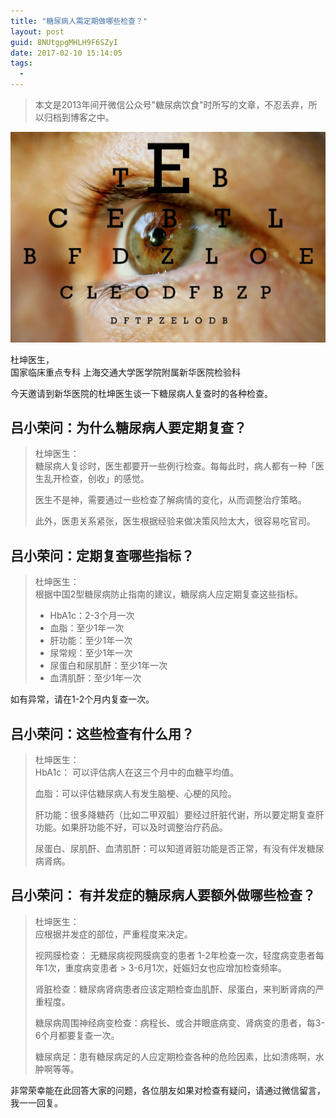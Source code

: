 ```yaml
---
title: "糖尿病人需定期做哪些检查？"
layout: post
guid: 8NUtgpgMHLH9F6SZyI
date: 2017-02-10 15:14:05
tags:
  - 
---
```


> 本文是2013年间开微信公众号"糖尿病饮食"时所写的文章，不忍丢弃，所以归档到博客之中。

![](/media/files/2017-02-10-examination-banner.png)

杜坤医生，    
国家临床重点专科
上海交通大学医学院附属新华医院检验科  

今天邀请到新华医院的杜坤医生谈一下糖尿病人复查时的各种检查。

## 吕小荣问：**为什么糖尿病人要定期复查**？

> 杜坤医生：  
> 糖尿病人复诊时，医生都要开一些例行检查。每每此时，病人都有一种「医生乱开检查，创收」的感觉。
> 
> 医生不是神，需要通过一些检查了解病情的变化，从而调整治疗策略。
> 
> 此外，医患关系紧张，医生根据经验来做决策风险太大，很容易吃官司。

## 吕小荣问：**定期复查哪些指标**？

> 杜坤医生：  
> 根据中国2型糖尿病防止指南的建议，糖尿病人应定期复查这些指标。
> 
> * HbA1c：2-3个月一次
> * 血脂：至少1年一次
> * 肝功能：至少1年一次
> * 尿常规：至少1年一次
> * 尿蛋白和尿肌酐：至少1年一次
> * 血清肌酐：至少1年一次

如有异常，请在1-2个月内复查一次。

## 吕小荣问：这些检查有什么用？

> 杜坤医生：  
> HbA1c： 可以评估病人在这三个月中的血糖平均值。
> 
> 血脂：可以评估糖尿病人有发生脑梗、心梗的风险。
> 
> 肝功能：很多降糖药（比如二甲双胍）要经过肝脏代谢，所以要定期复查肝功能。如果肝功能不好，可以及时调整治疗药品。
> 
> 尿蛋白、尿肌酐、血清肌酐：可以知道肾脏功能是否正常，有没有伴发糖尿病肾病。


## 吕小荣问： **有并发症的糖尿病人要额外做哪些检查**？

> 杜坤医生：    
> 应根据并发症的部位，严重程度来决定。
> 
> 视网膜检查： 无糖尿病视网膜病变的患者 1-2年检查一次，轻度病变患者每年1次，重度病变患者 > 3-6月1次，妊娠妇女也应增加检查频率。
> 
> 肾脏检查：糖尿病肾病患者应该定期检查血肌酐、尿蛋白，来判断肾病的严重程度。
> 
> 糖尿病周围神经病变检查：病程长、或合并眼底病变、肾病变的患者，每3-6个月都要复查一次。
> 
> 糖尿病足：患有糖尿病足的人应定期检查各种的危险因素，比如溃疡啊，水肿啊等等。 


非常荣幸能在此回答大家的问题，各位朋友如果对检查有疑问，请通过微信留言，我一一回复。
